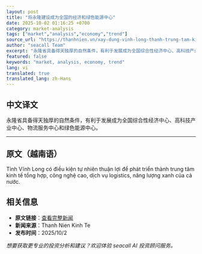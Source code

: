 ```yaml
---
layout: post
title: "将永隆建设成为全国的经济和绿色能源中心"
date: 2025-10-02 01:16:25 +0700
category: market-analysis
tags: ["market","analysis","economy","trend"]
source_url: "https://thanhnien.vn/xay-dung-vinh-long-thanh-trung-tam-kinh-te-nang-luong-xanh-cua-ca-nuoc-185251001172434349.htm"
author: "seacall Team"
excerpt: "永隆省具备得天独厚的自然条件，有利于发展成为全国综合性经济中心、高科技产业中心、物流服务中心和绿色能源中心。..."
featured: false
keywords: "market, analysis, economy, trend"
lang: vi
translated: true
translated_lang: zh-Hans
---
```


## 中文译文

永隆省具备得天独厚的自然条件，有利于发展成为全国综合性经济中心、高科技产业中心、物流服务中心和绿色能源中心。

---

## 原文（越南语）

Tỉnh Vĩnh Long c&oacute; điều kiện tự nhi&ecirc;n thuận lợi để ph&aacute;t triển th&agrave;nh trung t&acirc;m kinh tế tổng hợp, c&ocirc;ng nghệ cao, dịch vụ logistics, năng lượng xanh của cả nước.

## 相关信息

- **原文链接**：[查看完整新闻](https://thanhnien.vn/xay-dung-vinh-long-thanh-trung-tam-kinh-te-nang-luong-xanh-cua-ca-nuoc-185251001172434349.htm)
- **新闻来源**：Thanh Nien Kinh Te
- **发布时间**：2025/10/2

*想要获取更专业的投资分析和建议？欢迎体验 seacall AI 投资顾问服务。*